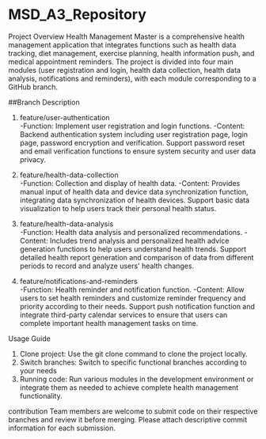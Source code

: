 # MSD_A3_Repository
Project Overview
Health Management Master is a comprehensive health management application that integrates functions such as health data tracking, diet management, exercise planning, health information push, and medical appointment reminders. The project is divided into four main modules (user registration and login, health data collection, health data analysis, notifications and reminders), with each module corresponding to a GitHub branch.


##Branch Description

1. feature/user-authentication  
-Function: Implement user registration and login functions.
-Content: Backend authentication system including user registration page, login page, password encryption and verification. Support password reset and email verification functions to ensure system security and user data privacy.

2. feature/health-data-collection  
-Function: Collection and display of health data.
-Content: Provides manual input of health data and device data synchronization function, integrating data synchronization of health devices. Support basic data visualization to help users track their personal health status.

3. feature/health-data-analysis  
-Function: Health data analysis and personalized recommendations.
-Content: Includes trend analysis and personalized health advice generation functions to help users understand health trends. Support detailed health report generation and comparison of data from different periods to record and analyze users' health changes.

4. feature/notifications-and-reminders  
-Function: Health reminder and notification function.
-Content: Allow users to set health reminders and customize reminder frequency and priority according to their needs. Support push notification function and integrate third-party calendar services to ensure that users can complete important health management tasks on time.


Usage Guide
1. Clone project: Use the git clone command to clone the project locally.
2. Switch branches: Switch to specific functional branches according to your needs
3. Running code: Run various modules in the development environment or integrate them as needed to achieve complete health management functionality.

contribution
Team members are welcome to submit code on their respective branches and review it before merging. Please attach descriptive commit information for each submission.
